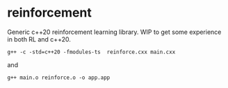 # reinforcement
Generic c++20 reinforcement learning library.  WIP to get some experience in both RL and c++20.

```
g++ -c -std=c++20 -fmodules-ts  reinforce.cxx main.cxx
```
and
```
g++ main.o reinforce.o -o app.app
```